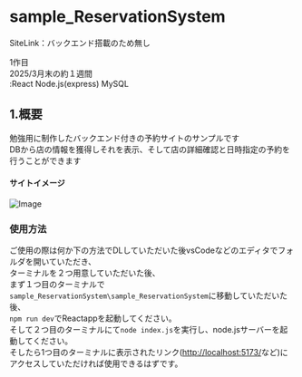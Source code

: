 # sample_ReservationSystem

SiteLink：バックエンド搭載のため無し<br>

1作目<br>
2025/3月末の約１週間<br>
:React Node.js(express) MySQL <br>

## 1.概要
勉強用に制作したバックエンド付きの予約サイトのサンプルです<br>
DBから店の情報を獲得しそれを表示、そして店の詳細確認と日時指定の予約を行うことができます<br>

#### サイトイメージ
![Image](https://github.com/user-attachments/assets/37940cab-5e15-46ef-8ff5-a0e302369df7)

### 使用方法
ご使用の際は何か下の方法でDLしていただいた後vsCodeなどのエディタでフォルダを開いていただき、<br>
ターミナルを２つ用意していただいた後、<br>
まず１つ目のターミナルで`sample_ReservationSystem\sample_ReservationSystem`に移動していただいた後、<br>
`npm run dev`でReactappを起動してください。<br>
そして２つ目のターミナルにて`node index.js`を実行し、node.jsサーバーを起動してください。<br>
そしたら1つ目のターミナルに表示されたリンク(<http://localhost:5173/>など)にアクセスしていただければ使用できるはずです。<br>
